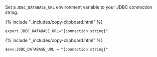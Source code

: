 Set a `JDBC_DATABASE_URL` environment variable to your JDBC connection string.

<div class="filter-content" markdown="1" data-scope="mac linux">

{% include "_includes/copy-clipboard.html" %}
~~~ shell
export JDBC_DATABASE_URL="{connection string}"
~~~

</div>

<div class="filter-content" markdown="1" data-scope="windows">

{% include "_includes/copy-clipboard.html" %}
~~~ shell
$env:JDBC_DATABASE_URL = "{connection string}"
~~~

</div>
